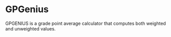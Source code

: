 # GPGenius
GPGENIUS is a grade point average calculator that computes both weighted and unweighted values.
